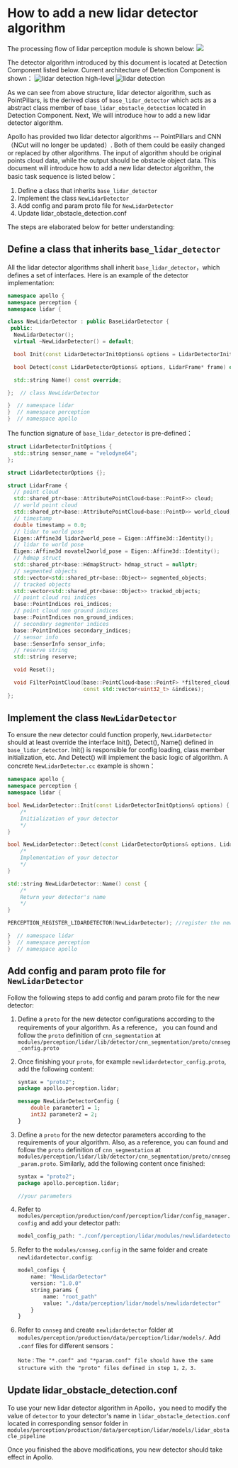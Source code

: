 # How to add a new lidar detector algorithm

The processing flow of lidar perception module is shown below:
![](https://github.com/ApolloAuto/apollo/blob/r7.0.0/docs/specs/images/lidar_perception_data_flow.png)

The detector algorithm introduced by this document is located at Detection Component listed below. Current architecture of Detection Component is shown：
![lidar detection high-level](images/lidar_detection_1.png)
![lidar detection](images/lidar_detection_2.png)

As we can see from above structure, lidar detector algorithm, such as PointPillars, is the derived class of `base_lidar_detector` which acts as a abstract class member of `base_lidar_obstacle_detection` located in Detection Component. Next, We will introduce how to add a new lidar detector algorithm.

Apollo has provided two lidar detector algorithms -- PointPillars and CNN （NCut will no longer be updated）. Both of them could be easily changed or replaced by other algorithms. The input of algorithm should be original points cloud data, while the output should be obstacle object data. This document will introduce how to add a new lidar detector algorithm, the basic task sequence is listed below：

1. Define a class that inherits `base_lidar_detector`
2. Implement the class `NewLidarDetector`
3. Add config and param proto file for `NewLidarDetector`
4. Update lidar_obstacle_detection.conf

The steps are elaborated below for better understanding:

## Define a class that inherits `base_lidar_detector`

All the lidar detector algorithms shall inherit `base_lidar_detector`，which defines a set of interfaces. Here is an example of the detector implementation:

```c++
namespace apollo {
namespace perception {
namespace lidar {

class NewLidarDetector : public BaseLidarDetector {
 public:
  NewLidarDetector();
  virtual ~NewLidarDetector() = default;

  bool Init(const LidarDetectorInitOptions& options = LidarDetectorInitOptions()) override;

  bool Detect(const LidarDetectorOptions& options, LidarFrame* frame) override;

  std::string Name() const override;

};  // class NewLidarDetector

}  // namespace lidar
}  // namespace perception
}  // namespace apollo
```

The function signature of `base_lidar_detector` is pre-defined：

```c++
struct LidarDetectorInitOptions {
  std::string sensor_name = "velodyne64";
};

struct LidarDetectorOptions {};

struct LidarFrame {
  // point cloud
  std::shared_ptr<base::AttributePointCloud<base::PointF>> cloud;
  // world point cloud
  std::shared_ptr<base::AttributePointCloud<base::PointD>> world_cloud;
  // timestamp
  double timestamp = 0.0;
  // lidar to world pose
  Eigen::Affine3d lidar2world_pose = Eigen::Affine3d::Identity();
  // lidar to world pose
  Eigen::Affine3d novatel2world_pose = Eigen::Affine3d::Identity();
  // hdmap struct
  std::shared_ptr<base::HdmapStruct> hdmap_struct = nullptr;
  // segmented objects
  std::vector<std::shared_ptr<base::Object>> segmented_objects;
  // tracked objects
  std::vector<std::shared_ptr<base::Object>> tracked_objects;
  // point cloud roi indices
  base::PointIndices roi_indices;
  // point cloud non ground indices
  base::PointIndices non_ground_indices;
  // secondary segmentor indices
  base::PointIndices secondary_indices;
  // sensor info
  base::SensorInfo sensor_info;
  // reserve string
  std::string reserve;

  void Reset();

  void FilterPointCloud(base::PointCloud<base::PointF> *filtered_cloud,
                        const std::vector<uint32_t> &indices);
};
```

## Implement the class `NewLidarDetector`

To ensure the new detector could function properly, `NewLidarDetector` should at least override the interface Init(), Detect(), Name() defined in `base_lidar_detector`. Init() is responsible for config loading, class member initialization, etc. And Detect() will implement the basic logic of algorithm. A concrete `NewLidarDetector.cc` example is shown：

```c++
namespace apollo {
namespace perception {
namespace lidar {

bool NewLidarDetector::Init(const LidarDetectorInitOptions& options) {
    /*
    Initialization of your detector
    */
}

bool NewLidarDetector::Detect(const LidarDetectorOptions& options, LidarFrame* frame) {
    /*
    Implementation of your detector
    */
}

std::string NewLidarDetector::Name() const {
    /*
    Return your detector's name
    */
}

PERCEPTION_REGISTER_LIDARDETECTOR(NewLidarDetector); //register the new detector

}  // namespace lidar
}  // namespace perception
}  // namespace apollo
```


## Add config and param proto file for `NewLidarDetector`

Follow the following steps to add config and param proto file for the new detector:

1. Define a `proto` for the new detector configurations according to the requirements of your algorithm. As a reference， you can found and follow the `proto` definition of `cnn_segmentation` at `modules/perception/lidar/lib/detector/cnn_segmentation/proto/cnnseg_config.proto`

2. Once finishing your `proto`, for example `newlidardetector_config.proto`, add the following content:

    ```protobuf
    syntax = "proto2";
    package apollo.perception.lidar;

    message NewLidarDetectorConfig {
        double parameter1 = 1;
        int32 parameter2 = 2;
    }
    ```
3. Define a `proto` for the new detector parameters according to the requirements of your algorithm. Also, as a reference, you can found and follow the `proto` definition of `cnn_segmentation` at `modules/perception/lidar/lib/detector/cnn_segmentation/proto/cnnseg_param.proto`. Similarly, add the following content once finished:

    ```protobuf
    syntax = "proto2";
    package apollo.perception.lidar;

    //your parameters
    ```

4. Refer to `modules/perception/production/conf/perception/lidar/config_manager.config` and add your detector path:

    ```protobuf
    model_config_path: "./conf/perception/lidar/modules/newlidardetector_config.config"
    ```

5. Refer to the `modules/cnnseg.config` in the same folder and create `newlidardetector.config`:

    ```protobuf
    model_configs {
        name: "NewLidarDetector"
        version: "1.0.0"
        string_params {
            name: "root_path"
            value: "./data/perception/lidar/models/newlidardetector"
        }
    }
    ```

6. Refer to `cnnseg` and create `newlidardetector` folder at `modules/perception/production/data/perception/lidar/models/`. Add `.conf` files for different sensors：

    ```
    Note：The "*.conf" and "*param.conf" file should have the same structure with the "proto" files defined in step 1，2，3.
    ```

## Update lidar_obstacle_detection.conf

To use your new lidar detector algorithm in Apollo，you need to modify the value of `detector` to your detector's name in `lidar_obstacle_detection.conf` located in corresponding sensor folder in `modules/perception/production/data/perception/lidar/models/lidar_obstacle_pipeline`

Once you finished the above modifications, you new detector should take effect in Apollo.
